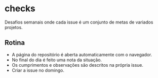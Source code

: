 # checks

Desafios semanais onde cada issue é um conjunto de metas de variados projetos.

## Rotina

* A página do repositório é aberta automaticamente com o navegador. 
* No final do dia é feito uma nota da situação.
* Os cumprimentos e observações são descritos na própria issue.
* Criar a issue no domingo.


